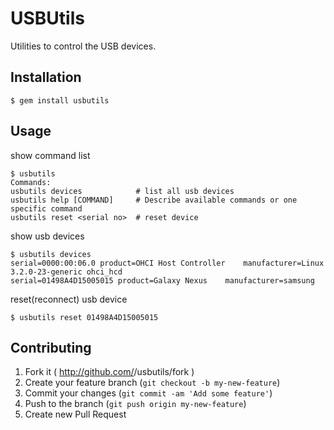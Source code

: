 # USBUtils

Utilities to control the USB devices.

## Installation

    $ gem install usbutils

## Usage

show command list

    $ usbutils
    Commands:
    usbutils devices            # list all usb devices
    usbutils help [COMMAND]     # Describe available commands or one specific command
    usbutils reset <serial no>  # reset device

show usb devices

    $ usbutils devices
    serial=0000:00:06.0	product=OHCI Host Controller	manufacturer=Linux 3.2.0-23-generic ohci_hcd
    serial=01498A4D15005015	product=Galaxy Nexus	manufacturer=samsung

reset(reconnect) usb device

    $ usbutils reset 01498A4D15005015

## Contributing

1. Fork it ( http://github.com/<my-github-username>/usbutils/fork )
2. Create your feature branch (`git checkout -b my-new-feature`)
3. Commit your changes (`git commit -am 'Add some feature'`)
4. Push to the branch (`git push origin my-new-feature`)
5. Create new Pull Request
